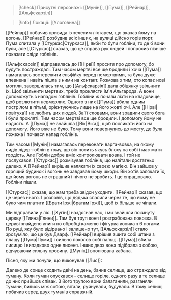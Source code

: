 > [!check] Присутні персонажі: [[Мунін]], [[Пума]], [[Рейнар]], [[Альфскарзіл]]

> [!info] Локації: [[Улоговина]]

[[Рейнар]] побачив привида із зеленим ліхтарем, що вказав йому на вогонь. [[Рейнар]] розбудив всіх інших, на вулиці дійсно горів порт. 
Пума спитала у [[Стуркас|Стуркаса]], якби то були гобліни, то де б вони були, але [[Стуркас]] сказав, що це справа рук людей і попросив пізніше показати сліди гоблінів.

[[Альфскарзіл]] відправилась до [[Нірві]] просити про допомогу, бо будуть постраждалі. Тим часом мертві все ще бродили і хоча [[Пума]] намагалась зостережити ельфійку перед немертвими, та була дуже впевнена і навіть пішла з ними на контакт. Розмова з тим, хто копає нові могили, завершилась тим, що [[Альфскарзіл]] дала обіцянку звільнити їх. 
Щоб звільнити мертвих, треба проклясти ім'я Альгарода. А вони допоможуть з нападом гоблінів. Гобліни ж почали лізти на кладовище, щоб розлютити невмерлих. Одного з них [[Пума]] вбила одним пострілом в пітьмі, орієнтуючись лише на його жовті очі. 
Але [[Нірві|повітуха]] не любить цих людей. За її словами, вони зрадили свого бога і були прокляті.
Тим часом мертві все ще бродили. І допомогу йому не надасть. 
А [[Пума]] не знайшла [[Вік|Віка]], щоб покликати його на допомогу. Його вже не було.
Тому вони повернулись до мосту, де була пожежа і почався напад гоблінів. 

Тим часом [[Мунін]] намагалась переконати варга-вовка, на якому сидів лідер-гоблін в тому, що він носить якусь блоху на собі і має мати гордість. Але Гоблін добре вміє контролювати вовка. І той не послухався. [[Стуркас]] розмізував гоблінів, що налітали достатньо далеко. А [[Рейнар]] вирішив налякати їх своєю магією. Він зайшов у горящий будинок і вогонь не завдавав йому шкоди. Він хотів залякати їх, що йому вогонь не страшний і нічого не зробить. І це спрацювало. Гобліни пішли.

[[Стуркас]] сказав, що нам треба звідси уходити. [[Рейнар]] сказав, що це через нього. І розповів, що дядька спалили через те, що йому не було чим платити [[Брати Іржі|братам Іржі]], щоб їх більше не чіпали. 

Ми відправили у ліс. [[Хугін]] наздогнав нас, і ми знайшли покинуту церкву [[Глина|Глини]].  Там був труп коня і розграбована повозка. В церкві знайдено книги по обробці каменю і фігурка коника з 6 ногами. По руці, яку було відірвано і залишено тут, [[Альфскарзіл]] стало зрозуміло, що це був Дварф. 
[[Рейнар]] вирішив зшити собі штани з плащу [[Пума|Пуми]] і сильно поколов собі пальці. 
[[Пума]] вбила лисицю і випадково одне лисеня. Інших двох вона підібрала з собою, відчуваючи сильну провину. 
[[Мунін]] вполювала кабана.

Пісня, яку ми почули, що виконував [[Лис]]:

Далеко де сонце сходить двічі на день, бачив селище, що страждало від туману. Коли туман опускався - селище горіле. одного разу в те селище до них прийшов співак. З його трупою вони балаганили, разганяли тумани, бились між собою, вітали, руйнували, будували. В тому селищі побачив серед двух туманів справжній.
